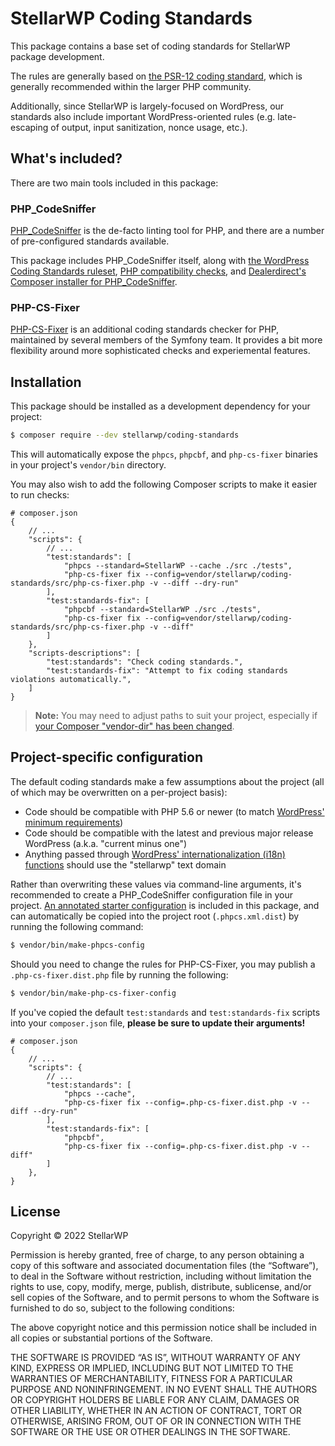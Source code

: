 # StellarWP Coding Standards

This package contains a base set of coding standards for StellarWP package development.

The rules are generally based on [the PSR-12 coding standard](https://www.php-fig.org/psr/psr-12/), which is generally recommended within the larger PHP community.

Additionally, since StellarWP is largely-focused on WordPress, our standards also include important WordPress-oriented rules (e.g. late-escaping of output, input sanitization, nonce usage, etc.).

## What's included?

There are two main tools included in this package:

### PHP_CodeSniffer

[PHP_CodeSniffer](https://github.com/squizlabs/PHP_CodeSniffer) is the de-facto linting tool for PHP, and there are a number of pre-configured standards available.

This package includes PHP_CodeSniffer itself, along with [the WordPress Coding Standards ruleset](https://github.com/WordPress/WordPress-Coding-Standards), [PHP compatibility checks](https://github.com/PHPCompatibility/PHPCompatibility), and [Dealerdirect's Composer installer for PHP_CodeSniffer](https://github.com/DealerDirect/phpcodesniffer-composer-installer).

### PHP-CS-Fixer

[PHP-CS-Fixer](https://cs.symfony.com/) is an additional coding standards checker for PHP, maintained by several members of the Symfony team. It provides a bit more flexibility around more sophisticated checks and experiemental features.

## Installation

This package should be installed as a development dependency for your project:

```sh
$ composer require --dev stellarwp/coding-standards
```

This will automatically expose the `phpcs`, `phpcbf`, and `php-cs-fixer` binaries in your project's `vendor/bin` directory.

You may also wish to add the following Composer scripts to make it easier to run checks:

```jsonc
# composer.json
{
    // ...
    "scripts": {
        // ...
        "test:standards": [
            "phpcs --standard=StellarWP --cache ./src ./tests",
            "php-cs-fixer fix --config=vendor/stellarwp/coding-standards/src/php-cs-fixer.php -v --diff --dry-run"
        ],
        "test:standards-fix": [
            "phpcbf --standard=StellarWP ./src ./tests",
            "php-cs-fixer fix --config=vendor/stellarwp/coding-standards/src/php-cs-fixer.php -v --diff"
        ]
    },
    "scripts-descriptions": [
        "test:standards": "Check coding standards.",
        "test:standards-fix": "Attempt to fix coding standards violations automatically.",
    ]
}
```

> **Note:** You may need to adjust paths to suit your project, especially if [your Composer "vendor-dir" has been changed](https://getcomposer.org/doc/06-config.md#vendor-dir).

## Project-specific configuration

The default coding standards make a few assumptions about the project (all of which may be overwritten on a per-project basis):

* Code should be compatible with PHP 5.6 or newer (to match [WordPress' minimum requirements](https://wordpress.org/about/requirements/))
* Code should be compatible with the latest and previous major release WordPress (a.k.a. "current minus one")
* Anything passed through [WordPress' internationalization (i18n) functions](https://developer.wordpress.org/plugins/internationalization/how-to-internationalize-your-plugin/) should use the "stellarwp" text domain

Rather than overwriting these values via command-line arguments, it's recommended to create a PHP_CodeSniffer configuration file in your project. [An annotated starter configuration](src/stubs/phpcs.xml) is included in this package, and can automatically be copied into the project root (`.phpcs.xml.dist`) by running the following command:

```sh
$ vendor/bin/make-phpcs-config
```

Should you need to change the rules for PHP-CS-Fixer, you may publish a `.php-cs-fixer.dist.php` file by running the following:

```sh
$ vendor/bin/make-php-cs-fixer-config
```

If you've copied the default `test:standards` and `test:standards-fix` scripts into your `composer.json` file, **please be sure to update their arguments!**

```jsonc
# composer.json
{
    // ...
    "scripts": {
        // ...
        "test:standards": [
            "phpcs --cache",
            "php-cs-fixer fix --config=.php-cs-fixer.dist.php -v --diff --dry-run"
        ],
        "test:standards-fix": [
            "phpcbf",
            "php-cs-fixer fix --config=.php-cs-fixer.dist.php -v --diff"
        ]
    },
}
```

## License

Copyright © 2022 StellarWP

Permission is hereby granted, free of charge, to any person obtaining a copy of this software and associated documentation files (the “Software”), to deal in the Software without restriction, including without limitation the rights to use, copy, modify, merge, publish, distribute, sublicense, and/or sell copies of the Software, and to permit persons to whom the Software is furnished to do so, subject to the following conditions:

The above copyright notice and this permission notice shall be included in all copies or substantial portions of the Software.

THE SOFTWARE IS PROVIDED “AS IS”, WITHOUT WARRANTY OF ANY KIND, EXPRESS OR IMPLIED, INCLUDING BUT NOT LIMITED TO THE WARRANTIES OF MERCHANTABILITY, FITNESS FOR A PARTICULAR PURPOSE AND NONINFRINGEMENT. IN NO EVENT SHALL THE AUTHORS OR COPYRIGHT HOLDERS BE LIABLE FOR ANY CLAIM, DAMAGES OR OTHER LIABILITY, WHETHER IN AN ACTION OF CONTRACT, TORT OR OTHERWISE, ARISING FROM, OUT OF OR IN CONNECTION WITH THE SOFTWARE OR THE USE OR OTHER DEALINGS IN THE SOFTWARE.
